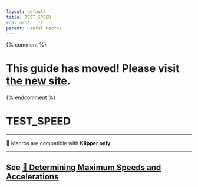 ```yaml
---
layout: default
title: TEST_SPEED
#nav_order: 12
parent: Useful Macros
---
```

{% comment %} 
# This guide has moved! Please visit [the new site](https://andrewellis93.github.io/Print-Tuning-Guide/).
{% endcomment %}
# TEST_SPEED
---
:dizzy: Macros are compatible with **Klipper only**.

---
## See [:page_facing_up: Determining Maximum Speeds and Accelerations](./determining_max_speeds_accels.html)